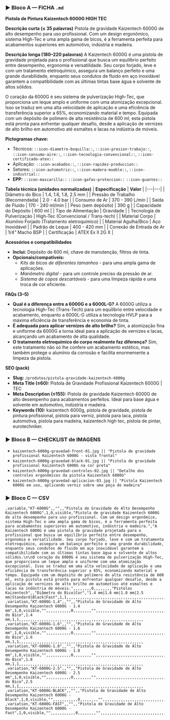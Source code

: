 ### ▶ Bloco A — FICHA `.md`
**Pistola de Pintura Kaizentech 6000G HIGH TEC**

**Descrição curta (≤ 35 palavras)**
Pistola de gravidade Kaizentech 6000G de alto desempenho para uso profissional. Com um design ergonômico, sistema High-Tec e uma ampla gama de bicos, é a ferramenta perfeita para acabamentos superiores em automotivo, indústria e madeira.

**Descrição longa (180–220 palavras)**
A Kaizentech 6000G é uma pistola de gravidade projetada para o profissional que busca um equilíbrio perfeito entre desempenho, ergonomia e versatilidade. Seu corpo forjado, leve e com um tratamento eletroquímico, assegura um balanço perfeito e uma grande durabilidade, enquanto seus condutos de fluido em aço inoxidável garantem a compatibilidade com as últimas tintas base água e solvente de altos sólidos.

O coração da 6000G é seu sistema de pulverização High-Tec, que proporciona um leque amplo e uniforme com uma atomização excepcional. Isso se traduz em uma alta velocidade de aplicação e uma eficiência de transferência superior a 65%, economizando material e tempo. Equipada com um depósito de polímero de alta resistência de 600 ml, esta pistola está pronta para enfrentar qualquer desafio, desde a aplicação de vernizes de alto brilho em automotivo até esmaltes e lacas na indústria de móveis.

**Pictogramas chave:**
- Técnicos: `::icon-diametro-boquilla::`, `::icon-presion-trabajo::`, `::icon-consumo-aire::`, `::icon-tecnologia-convencional::`, `::icon-certificado-atex::`
- Aplicação: `::icon-acabados::`, `::icon-rapidez-produccion::`
- Setores: `::icon-automotriz::`, `::icon-madera-mueble::`, `::icon-industrial::`
- **EPP:** `::icon-mascarilla::` `::icon-gafas-proteccion::` `::icon-guantes::`

**Tabela técnica (unidades normalizadas)**
| **Especificação** | **Valor** |
|---|---|
| Diâmetro do Bico | 1.4, 1.6, 1.8, 2.5 mm |
| Pressão de Trabalho (Recomendada) | 2.0 - 4.0 bar |
| Consumo de Ar | 370 - 390 L/min |
| Saída de Fluido | 170 - 240 ml/min |
| Peso (sem depósito) | 390 g |
| Capacidade do Depósito | 600 ml |
| Tipo de Alimentação | Gravidade |
| Tecnologia de Pulverização | High-Tec (Convencional / Trans-tech) |
| Material Corpo | Alumínio Forjado (Tratamento eletroquímico) |
| Material Agulha/Bico | Aço Inoxidável |
| Padrão de Leque | 400 - 420 mm |
| Conexão de Entrada de Ar | 1/4" Macho BSP |
| Certificação | ATEX Ex II 2G X |

**Acessórios e compatibilidades**
- **Inclui:** Depósito de 600 ml, chave de manutenção, filtros de tinta.
- **Opcionais/compatíveis:**
  - *Kits de bicos de diferentes tamanhos* - para uma ampla gama de aplicações.
  - *Manômetro digital* - para um controle preciso da pressão de ar.
  - *Sistema de copos descartáveis* - para uma limpeza rápida e uma troca de cor eficiente.

**FAQs (3–5)**
- **Qual é a diferença entre a 6000G e a 6000L-G?** A 6000G utiliza a tecnologia High-Tec (Trans-Tech) para um equilíbrio entre velocidade e acabamento, enquanto a 6000L-G utiliza a tecnologia HVLP para a máxima eficiência de transferência e economia de tinta.
- **É adequada para aplicar vernizes de alto brilho?** Sim, a atomização fina e uniforme da 6000G a torna ideal para a aplicação de vernizes e lacas, alcançando um acabamento de alta qualidade.
- **O tratamento eletroquímico do corpo realmente faz diferença?** Sim, este tratamento não só lhe confere um acabamento estético, mas também protege o alumínio da corrosão e facilita enormemente a limpeza da pistola.

**SEO (pack)**
- **Slug:** `/produtos/pistola-gravidade-kaizentech-6000g`
- **Meta Title (≤60):** Pistola de Gravidade Profissional Kaizentech 6000G | TEC
- **Meta Description (≤155):** Pistola de gravidade Kaizentech 6000G de alto desempenho para acabamentos perfeitos. Ideal para base água e solvente em automotivo, indústria e madeira.
- **Keywords (10):** kaizentech 6000g, pistola de gravidade, pistola de pintura profissional, pistola para verniz, pistola para laca, pistola automotiva, pistola para madeira, kaizentech high tec, pistola de pintar, eurotechniker.

### ▶ Bloco B — CHECKLIST de IMAGENS
- `kaizentech-6000g-gravedad-front-01.jpg || "Pistola de gravidade profissional Kaizentech 6000G - vista frontal"`
- `kaizentech-6000g-gravedad-black-01.jpg || "Pistola de gravidade profissional Kaizentech 6000G na cor preta"`
- `kaizentech-6000g-gravedad-controles-02.jpg || "Detalhe dos controles ergonômicos da pistola Kaizentech 6000G"`
- `kaizentech-6000g-gravedad-aplicacion-03.jpg || "Pistola Kaizentech 6000G em uso, aplicando verniz sobre uma peça de madeira"`

### ▶ Bloco C — CSV
```csv
,variable,"KT-6000G",,"",,"Pistola de Gravidade de Alto Desempenho Kaizentech 6000G",1,0,visible,"Pistola de gravidade Kaizentech 6000G de alto desempenho para uso profissional. Com um design ergonômico, sistema High-Tec e uma ampla gama de bicos, é a ferramenta perfeita para acabamentos superiores em automotivo, indústria e madeira.","A Kaizentech 6000G é uma pistola de gravidade projetada para o profissional que busca um equilíbrio perfeito entre desempenho, ergonomia e versatilidade. Seu corpo forjado, leve e com um tratamento eletroquímico, assegura um balanço perfeito e uma grande durabilidade, enquanto seus condutos de fluido em aço inoxidável garantem a compatibilidade com as últimas tintas base água e solvente de altos sólidos.\n\nO coração da 6000G é seu sistema de pulverização High-Tec, que proporciona um leque amplo e uniforme com uma atomização excepcional. Isso se traduz em uma alta velocidade de aplicação e uma eficiência de transferência superior a 65%, economizando material e tempo. Equipada com um depósito de polímero de alta resistência de 600 ml, esta pistola está pronta para enfrentar qualquer desafio, desde a aplicação de vernizes de alto brilho em automotivo até esmaltes e lacas na indústria de móveis.",,,,,,,,0,,,,,,,,"Pistolas Kaizentech",,"Diâmetro do Bico|Cor","1.4 mm|1.6 mm|1.8 mm|2.5 mm|Standard|Black|Fast",1,1,,,,,,,,,,,,,,,,,,,,,,,,,,,,,,,,,,,,,,,,,,,,,,,,,,,,,,,
,variation,"KT-6000G-1.4",,"",,"Pistola de Gravidade de Alto Desempenho Kaizentech 6000G - 1.4 mm",1,0,visible,"",,,,,,,,,,,0,,,,,,,,"",,,,,,,,,,,,,,,,,,,,,,,,,,,,,,,,,,,,,,,,,,,,,,,,,,"Diâmetro do Bico",1.4 mm,1,1,,,,,,,,,,,,,,,,,,,,,,,,,,,,,,,,,,,,,,,,,,,,,,,,,,,,,,,
,variation,"KT-6000G-1.6",,"",,"Pistola de Gravidade de Alto Desempenho Kaizentech 6000G - 1.6 mm",1,0,visible,"",,,,,,,,,,,0,,,,,,,,"",,,,,,,,,,,,,,,,,,,,,,,,,,,,,,,,,,,,,,,,,,,,,,,,,,"Diâmetro do Bico",1.6 mm,1,1,,,,,,,,,,,,,,,,,,,,,,,,,,,,,,,,,,,,,,,,,,,,,,,,,,,,,,,
,variation,"KT-6000G-1.8",,"",,"Pistola de Gravidade de Alto Desempenho Kaizentech 6000G - 1.8 mm",1,0,visible,"",,,,,,,,,,,0,,,,,,,,"",,,,,,,,,,,,,,,,,,,,,,,,,,,,,,,,,,,,,,,,,,,,,,,,,,"Diâmetro do Bico",1.8 mm,1,1,,,,,,,,,,,,,,,,,,,,,,,,,,,,,,,,,,,,,,,,,,,,,,,,,,,,,,,
,variation,"KT-6000G-2.5",,"",,"Pistola de Gravidade de Alto Desempenho Kaizentech 6000G - 2.5 mm",1,0,visible,"",,,,,,,,,,,0,,,,,,,,"",,,,,,,,,,,,,,,,,,,,,,,,,,,,,,,,,,,,,,,,,,,,,,,,,,"Diâmetro do Bico",2.5 mm,1,1,,,,,,,,,,,,,,,,,,,,,,,,,,,,,,,,,,,,,,,,,,,,,,,,,,,,,,,
,variation,"KT-6000G-BLACK",,"",,"Pistola de Gravidade de Alto Desempenho Kaizentech 6000G - Black",1,0,visible,"",,,,,,,,,,,0,,,,,,,,"",,,,,,,,,,,,,,,,,,,,,,,,,,,,,,,,,,,,,,,,,,,,,,,,,,"Cor",Black,1,1,,,,,,,,,,,,,,,,,,,,,,,,,,,,,,,,,,,,,,,,,,,,,,,,,,,,,,,
,variation,"KT-6000G-FAST",,"",,"Pistola de Gravidade de Alto Desempenho Kaizentech 6000G - Fast",1,0,visible,"",,,,,,,,,,,0,,,,,,,,"",,,,,,,,,,,,,,,,,,,,,,,,,,,,,,,,,,,,,,,,,,,,,,,,,,"Cor",Fast,1,1,,,,,,,,,,,,,,,,,,,,,,,,,,,,,,,,,,,,,,,,,,,,,,,,,,,,,,,
```